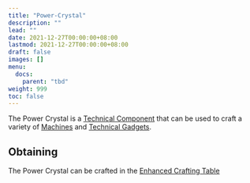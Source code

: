 ```yaml
---
title: "Power-Crystal"
description: ""
lead: ""
date: 2021-12-27T00:00:00+08:00
lastmod: 2021-12-27T00:00:00+08:00
draft: false
images: []
menu: 
  docs:
    parent: "tbd"
weight: 999
toc: false
---
```


The Power Crystal is a [Technical Component](/docs/slimefun/technical-components) that can be used to craft a variety of [Machines](/docs/slimefun/electric-machines) and [Technical Gadgets](/docs/slimefun/technical-gadgets).

## Obtaining

The Power Crystal can be crafted in the [Enhanced Crafting Table](/docs/slimefun/enhanced-crafting-table)
